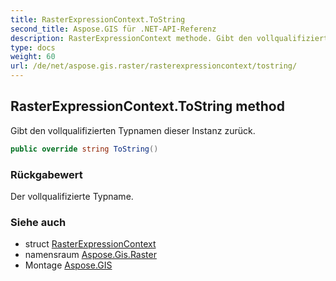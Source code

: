 ```yaml
---
title: RasterExpressionContext.ToString
second_title: Aspose.GIS für .NET-API-Referenz
description: RasterExpressionContext methode. Gibt den vollqualifizierten Typnamen dieser Instanz zurück.
type: docs
weight: 60
url: /de/net/aspose.gis.raster/rasterexpressioncontext/tostring/
---
```

## RasterExpressionContext.ToString method

Gibt den vollqualifizierten Typnamen dieser Instanz zurück.

```csharp
public override string ToString()
```

### Rückgabewert

Der vollqualifizierte Typname.

### Siehe auch

* struct [RasterExpressionContext](../)
* namensraum [Aspose.Gis.Raster](../../rasterexpressioncontext/)
* Montage [Aspose.GIS](../../../)


